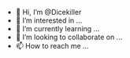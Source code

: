 - 👋 Hi, I’m @Dicekiller
- 👀 I’m interested in ...
- 🌱 I’m currently learning ...
- 💞️ I’m looking to collaborate on ...
- 📫 How to reach me ...

<!---
Dicekiller/Dicekiller is a ✨ special ✨ repository because its `README.md` (this file) appears on your GitHub profile.
You can click the Preview link to take a look at your changes.
--->
